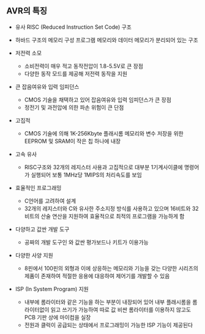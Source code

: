 AVR의 특징
----------

-	유사 RISC (Reduced Instruction Set Code) 구조
    
    
-	하바드 구조의 메모리 구성 프로그램 메모리와 데이터 메모리가 분리되어 있는 구조 

-	저전력 소모

	-	소비전력이 매우 적고 동작전압이 1.8-5.5V로 큰 장점
	-	다양한 동작 모드를 제공해 저전력 동작을 지원

-	큰 잡음여유와 입력 임피던스

	-	CMOS 기술을 채택하고 있어 잡음여유와 입력 임피던스가 큰 장점
	-	정전기 및 과전압에 의한 파손 위험이 큰 단점

-	고집적

	-	CMOS 기술에 의해 1K-256Kbyte 플래시롬 메모리와 변수 저장을 위한 EEPROM 및 SRAM이 작은 칩 하나에 내장

-	고속 유사

	-	RISC구조와 32개의 레지스터 사용과 고집적으로 대부분 1기계사이클에 명령어가 실행되어 보통 1MHz당 1MIPS의 처리속도를 보임

-	효율적인 프로그래밍

	-	C언어를 고려하여 설계
	-	32개의 레지스터와 C와 유사한 주소지정 방식를 사용하고 있으며 16비트와 32비트의 산술 연산을 지원하여 효율적으로 최적의 프로그램을 가능하게 함

-	다양하고 값싼 개발 도구

	-	공짜의 개발 도구인 와 값싼 평가보드나 키트가 이용가능

-	다양한 사양 지원

	-	8핀에서 100핀의 외형과 이에 상응하는 메모리와 기능을 갖는 다양한 시리즈의 제품이 존재하여 적절한 응용에 대응하여 제어기를 개발할 수 있음

-	ISP (In System Program) 지원

	-	내부에 롬라이터와 같은 기능을 하는 부분이 내장되어 있어 내부 플래시롬을 롬라이터없이 읽고 쓰기가 가능하여 따로 값 비싼 롬라이터를 이용하지 않고도 PCB 기판 상에 마이컴을 실장
	-	전원과 클럭이 공급되는 상태에서 프로그래밍이 가능한 ISP 기능이 제공된다
